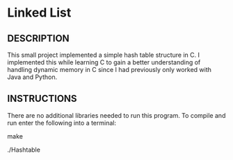 # Linked List

## DESCRIPTION
This small project implemented a simple hash table structure in C. I implemented this while learning C to gain a better understanding of handling dynamic memory in C since I had previously only worked with Java and Python.


## INSTRUCTIONS
There are no additional libraries needed to run this program. To compile and run enter the following into a terminal:

make

./Hashtable
